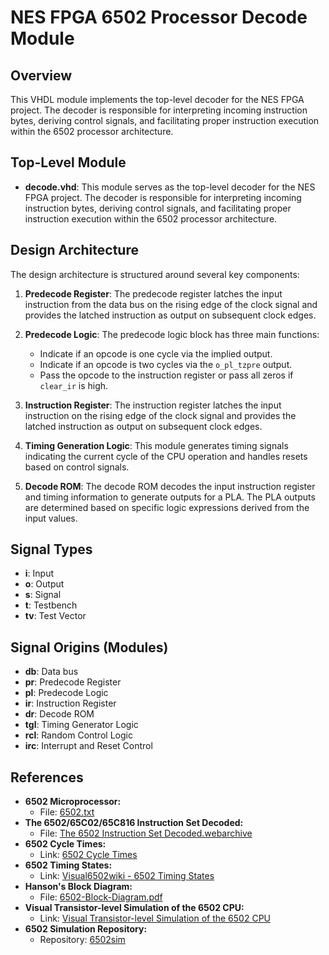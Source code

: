 # NES FPGA 6502 Processor Decode Module

## Overview

This VHDL module implements the top-level decoder for the NES FPGA project. The decoder is responsible for interpreting incoming instruction bytes, deriving control signals, and facilitating proper instruction execution within the 6502 processor architecture.

## Top-Level Module

- **decode.vhd**: This module serves as the top-level decoder for the NES FPGA project. The decoder is responsible for interpreting incoming instruction bytes, deriving control signals, and facilitating proper instruction execution within the 6502 processor architecture.

## Design Architecture

The design architecture is structured around several key components:

1. **Predecode Register**: The predecode register latches the input instruction from the data bus on the rising edge of the clock signal and provides the latched instruction as output on subsequent clock edges.

2. **Predecode Logic**: The predecode logic block has three main functions:
   - Indicate if an opcode is one cycle via the implied output.
   - Indicate if an opcode is two cycles via the `o_pl_tzpre` output.
   - Pass the opcode to the instruction register or pass all zeros if `clear_ir` is high.

3. **Instruction Register**: The instruction register latches the input instruction on the rising edge of the clock signal and provides the latched instruction as output on subsequent clock edges.

4. **Timing Generation Logic**: This module generates timing signals indicating the current cycle of the CPU operation and handles resets based on control signals.

5. **Decode ROM**: The decode ROM decodes the input instruction register and timing information to generate outputs for a PLA. The PLA outputs are determined based on specific logic expressions derived from the input values.

## Signal Types

- **i**: Input
- **o**: Output
- **s**: Signal
- **t**: Testbench
- **tv**: Test Vector

## Signal Origins (Modules)

- **db**: Data bus
- **pr**: Predecode Register
- **pl**: Predecode Logic
- **ir**: Instruction Register
- **dr**: Decode ROM
- **tgl**: Timing Generator Logic
- **rcl**: Random Control Logic
- **irc**: Interrupt and Reset Control

## References

- **6502 Microprocessor:**
  - File: [6502.txt](https://www.nesdev.org/6502.txt)
- **The 6502/65C02/65C816 Instruction Set Decoded:**
  - File: [The 6502 Instruction Set Decoded.webarchive](https://llx.com/Neil/a2/opcodes.html)
- **6502 Cycle Times:**
  - Link: [6502 Cycle Times](https://www.nesdev.org/wiki/6502_cycle_times)
- **6502 Timing States:** 
  - Link: [Visual6502wiki - 6502 Timing States](https://www.nesdev.org/wiki/Visual6502wiki/6502_Timing_States)
- **Hanson's Block Diagram:**
  - File: [6502-Block-Diagram.pdf](https://www.nesdev.org/wiki/Visual6502wiki/Hanson's_Block_Diagram)
- **Visual Transistor-level Simulation of the 6502 CPU:**
  - Link: [Visual Transistor-level Simulation of the 6502 CPU](http://www.visual6502.org)
- **6502 Simulation Repository:**
  - Repository: [6502sim](https://github.com/klynch71/6502sim)
